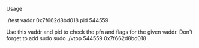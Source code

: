 Usage

./test
vaddr 0x7f662d8bd018
pid 544559

Use this vaddr and pid to check the pfn and flags for the given vaddr.
Don't forget to add sudo
sudo ./vtop 544559 0x7f662d8bd018

